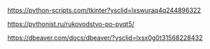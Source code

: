 https://python-scripts.com/tkinter?ysclid=lxswuraq4q244896322

https://pythonist.ru/rukovodstvo-po-pyqt5/

https://dbeaver.com/docs/dbeaver/?ysclid=lxsx0g0t31568228432
